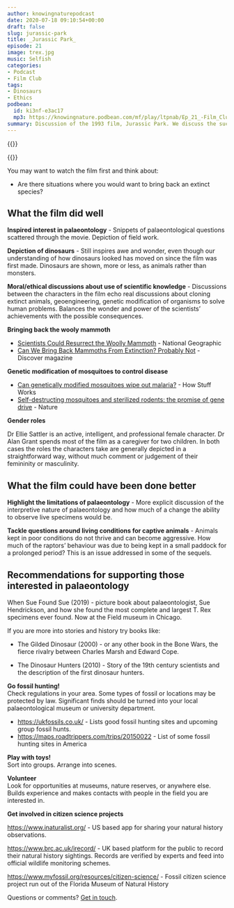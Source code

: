 ```yaml
---
author: knowingnaturepodcast
date: 2020-07-18 09:10:54+00:00
draft: false
slug: jurassic-park
title: _Jurassic Park_
episode: 21
image: trex.jpg
music: Selfish
categories:
- Podcast
- Film Club
tags:
- Dinosaurs
- Ethics
podbean:
  id: ki3nf-e3ac17
  mp3: https://knowingnature.podbean.com/mf/play/ltpnab/Ep_21_-Film_Club-_Jurassic_Park_6ne79.mp3
summary: Discussion of the 1993 film, Jurassic Park. We discuss the successes of the film in sparking interest in palaeontology, and share thoughts on the questions surrounding bringing back extinct species.
---
```


{{<podcast-player>}}

{{<film director="Steven Spielberg"
        starring="Sam Neill, Laura Dern, Jeff Goldblum"
        thumb="jurassic-park.jpg"
        release-date="1993-06-09"
        runtime="2h7m"
        rating="PG"
        imdb-link="https://www.imdb.com/title/tt0107290">}}


You may want to watch the film first and think about:
  * Are there situations where you would want to bring back an extinct species?

## What the film did well

**Inspired interest in palaeontology** \- Snippets of palaeontological
questions scattered through the movie. Depiction of field work.

**Depiction of dinosaurs** -  Still inspires awe and wonder, even though our
understanding of how dinosaurs looked has moved on since the film was first
made. Dinosaurs are shown, more or less, as animals rather than monsters.

**Moral/ethical discussions about use of scientific knowledge** \- Discussions
between the characters in the film echo real discussions about cloning extinct
animals, geoengineering, genetic modification of organisms to solve human
problems. Balances the wonder and power of the scientists’ achievements with
the possible consequences.

**Bringing back the wooly mammoth**

* [Scientists Could Resurrect the Woolly Mammoth](https://www.nationalgeographic.co.uk/animals/2017/11/scientists-could-resurrect-woolly-mammoth) \- National Geographic
* [Can We Bring Back Mammoths From Extinction? Probably Not](https://www.discovermagazine.com/planet-earth/can-we-bring-back-mammoths-from-extinction-probably-not-heres-why) \- Discover magazine

**Genetic modification of mosquitoes to control disease**
* [Can genetically modified mosquitoes wipe out malaria?](https://science.howstuffworks.com/life/genetic/gm-mosquito.htm) \- How Stuff Works
* [Self-destructing mosquitoes and sterilized rodents: the promise of gene drive](https://www.nature.com/articles/d41586-019-02087-5) \- Nature

**Gender roles**

Dr Ellie Sattler is an active, intelligent, and professional female character.
Dr Alan Grant spends most of the film as a caregiver for two children. In both
cases the roles the characters take are generally depicted in a
straightforward way, without much comment or judgement of their femininity or
masculinity.

## What the film could have been done better

**Highlight the limitations of palaeontology** \- More explicit discussion of
the interpretive nature of palaeontology and how much of a change the ability
to observe live specimens would be.

**Tackle questions around living conditions for captive animals** \- Animals
kept in poor conditions do not thrive and can become aggressive. How much of
the raptors’ behaviour was due to being kept in a small paddock for a
prolonged period? This is an issue addressed in some of the sequels.

## Recommendations for supporting those interested in palaeontology

When Sue Found Sue (2019) - picture book about palaeontologist, Sue
Hendrickson, and how she found the most complete and largest T. Rex specimens
ever found. Now at the Field museum in Chicago.

If you are more into stories and history try books like:

* The Gilded Dinosaur (2000) - or any other book in the Bone Wars, the fierce
rivalry between Charles Marsh and Edward Cope.

* The Dinosaur Hunters (2010) - Story of the 19th century scientists and the
description of the first dinosaur hunters.

**Go fossil hunting!** \
Check regulations in your area. Some types of fossil
or locations may be protected by law. Significant finds should be turned into
your local palaeontological museum or university department.

* <https://ukfossils.co.uk/> \- Lists good fossil hunting sites and upcoming
group fossil hunts.
* <https://maps.roadtrippers.com/trips/20150022> \- List of some fossil hunting
sites in America

**Play with toys!** \
Sort into groups. Arrange into scenes.

**Volunteer** \
Look for opportunities at museums, nature reserves, or
anywhere else. Builds experience and makes contacts with people in the field
you are interested in.

**Get involved in citizen science projects**

<https://www.inaturalist.org/> \- US based app for sharing your natural
history observations.

<https://www.brc.ac.uk/irecord/> \- UK based platform for the public to record
their natural history sightings. Records are verified by experts and feed into
official wildlife monitoring schemes.

<https://www.myfossil.org/resources/citizen-science/> \- Fossil citizen
science project run out of the Florida Museum of Natural History

Questions or comments? [Get in touch](/about).
